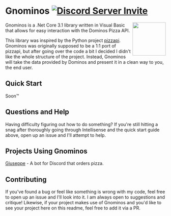 
# Gnominos [![Discord Server Invite](https://discordapp.com/api/guilds/385375030755983372/embed.png?style=shield)](https://discord.gg/BJfHNYU)
<img align="Right" src="https://i.imgur.com/ScMj973.png" width="104">

Gnominos is a .Net Core 3.1 library written in Visual Basic that allows for easy interaction with the Dominos Pizza API. 

This library was inspired by the Python project [pizzapi](https://github.com/gamagori/pizzapi). Gnominos was originally supposed to be a 1:1 port of pizzapi, but after going over the code a bit I decided I didn't like the whole structure of the project. Instead, Gnominos will take the data provided by Dominos and present it in a clean way to you, the end user.

## Quick Start
Soon™

## Questions and Help
Having difficulty figuring out how to do something? If you're still hitting a snag after thoroughly going through Intellisense and the quick start guide above, open up an issue and I'll attempt to help.

## Projects Using Gnominos
[Giuseppe](https://github.com/Giggitybyte/Giuseppe) - A bot for Discord that orders pizza.

## Contributing
If you've found a bug or feel like something is wrong with my code, feel free to open up an issue and I'll look into it. I am always open to suggestions and critique! Likewise, if your project makes use of Gnominos and you'd like to see your project here on this readme, feel free to add it via a PR.
